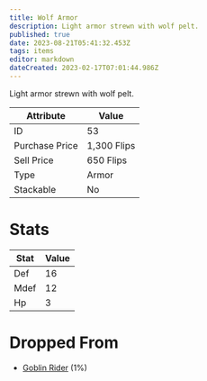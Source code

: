 ```yaml
---
title: Wolf Armor
description: Light armor strewn with wolf pelt.
published: true
date: 2023-08-21T05:41:32.453Z
tags: items
editor: markdown
dateCreated: 2023-02-17T07:01:44.986Z
---
```


Light armor strewn with wolf pelt.

|Attribute|Value|
|-|-|
|ID|53|
|Purchase Price|1,300 Flips|
|Sell Price|650 Flips|
|Type|Armor|
|Stackable|No|

# Stats
|Stat|Value|
|-|-|
|Def|16|
|Mdef|12|
|Hp|3|

# Dropped From
 * [Goblin Rider](/monsters/goblin-rider) (1%)
